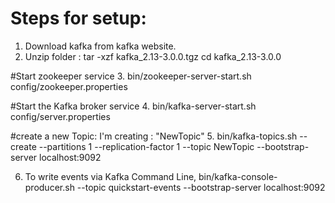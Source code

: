 # Steps for setup:
1. Download kafka from kafka website.
2. Unzip folder :
      tar -xzf kafka_2.13-3.0.0.tgz
      cd kafka_2.13-3.0.0
      
 #Start zookeeper service
3. bin/zookeeper-server-start.sh config/zookeeper.properties

#Start the Kafka broker service
4. bin/kafka-server-start.sh config/server.properties

#create a new Topic: I'm creating : "NewTopic"
5. bin/kafka-topics.sh --create --partitions 1 --replication-factor 1 --topic NewTopic --bootstrap-server localhost:9092

6. To write events via Kafka Command Line, 
bin/kafka-console-producer.sh --topic quickstart-events --bootstrap-server localhost:9092
